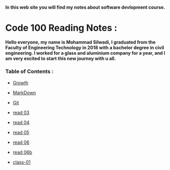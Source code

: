 #### **In this web site you will find my notes about software devlopment course.** 


# Code 100 Reading Notes :

**Hello everyone, my name is Mohammad Silwadi, I graduated from the Faculty of Engineering Technology in 2018  with a bachelor degree in civil engineering.
I worked for a glass and aluminium company for a year, and I am very excited to start this new journey with u all.**

### Table of Contents : 

* [Growth](https://mohammadsilwadi.github.io/reading-notes/growth)

+ [MarkDown](https://mohammadsilwadi.github.io/reading-notes/markdown)

 - [Git](https://mohammadsilwadi.github.io/reading-notes/git)

 + [read 03](https://mohammadsilwadi.github.io/reading-notes/read03)

 + [read 04](https://mohammadsilwadi.github.io/reading-notes/read04)

 + [read 05](https://mohammadsilwadi.github.io/reading-notes/read05)

 + [read 06](https://mohammadsilwadi.github.io/reading-notes/read06)

* [read 06b](https://mohammadsilwadi.github.io/reading-notes/read06b)

* [class-01](https://mohammadsilwadi.github.io/reading-notes/class-01)


 